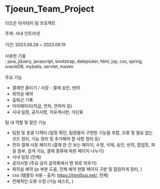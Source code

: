 # Tjoeun_Team_Project
더조은 아카데미 팀 프로젝트

주제: 사내 인트라넷 <br/><br/>
기간: 2023.06.28 ~ 2023.09.19 <br/><br/>
사용한 기술 <br/>
: java, jQuery, javascript, bootstrap, datepicker, html, jsp, css, spring, oracleDB, mybatis, servlet, maven <br/><br/>
주요 기능
- 결재안 올리기 / 사장 - 결재 승인, 반려
- 회의실 예약
- 출퇴근 기록
- 마이페이지(직급, 연차, 연락처 등)
- 사내 일정, 공지사항, 자유게시판, 식단표

팀 내 역할 및 맡은 기능
- 팀원 및 총괄 디렉터 (일정 확인, 팀원들이 구현한 기능들 추합, 오류 및 필요 없는 코드 정리, 기능 정리 및 추가해야 할 사항 정리 등)
- 전자 결재 사장 페이지 (결재 한 건 보는 페이지, 수정, 삭제, 승인, 반려, 팝업창, 파일 첨부, 검색 기능, 결재 종류에 따른 페이지 나누기)
- 사내 일정 (전체)
- 공지사항 (주요 공지 글목록에서 맨 위로 띄우기)
- 회의실 예약 (js 부분 도움, 전체 예약 현황 페이지 구분 및 깔끔하게 정리, )
- css (템플릿 사용 - 출처: https://html5up.net/, 전체)
- 전체적인 오류 수정 (기능 테스트, )
